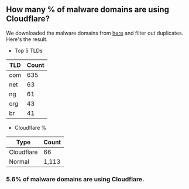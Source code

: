 ## How many % of malware domains are using Cloudflare?


We downloaded the malware domains from [here](https://urlhaus.abuse.ch) and filter out duplicates.
Here's the result.


[//]: # (start replacement)


- Top 5 TLDs

| TLD | Count |
| --- | --- |
| com | 635 |
| net | 63 |
| ng | 61 |
| org | 43 |
| br | 41 |


- Cloudflare %

| Type | Count |
| --- | --- |
| Cloudflare | 66 |
| Normal | 1,113 |


### 5.6% of malware domains are using Cloudflare.